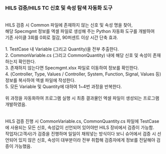 ### HILS 검증/HILS TC 신호 및 속성 탐색 자동화 도구
 <br>
 HILS 검증 시 Common 파일에 존재하지 않는 신호 및 속성 명을 찾아,<br> 해당 Specmgmt 정보를 엑셀 파일로 생성해 주는 Python 자동화 도구를 개발하여<br>기존 사이클 3회를 0회로 절감, 90퍼센트 이상 시간 단축 효과. <br>
 <br>
 1. TestCase 내 Variable (그리고 Quantity)을 전부 추출한다. <br>
 2. CommonVariable.cs (그리고 CommonQuantity) 내에 해당 신호 및 속성이 존재하는지 확인한다. <br>
 3. 존재하지 않는다면 Specmgmt.xlsx 파일로 이동하여 정보를 확인한다. <br> 
 4. (Controller, Type, Values / Controller, System, Function, Signal, Values 등) 정보를 복사하여 엑셀 파일에 작성한다. <br>
 5. 모든 Variable 및 Quantity에 대하여 1~4번 과정을 반복한다. <br>
<br>
위 과정을 자동화하여 프로그램 실행 시 최종 결과물인 엑셀 파일이 생성되는 프로그램 개발하였음.
<br>
<br> <br>
HILS 검증 진행 시 CommonVariable.cs, CommonQuantity.cs 파일에 TestCase에 사용되는 모든 신호, 속성값이 선언되어 있어야만 HILS 장비에서 검증이 가능함. <br>
작업자(고객사)가 검증을 진행하며 일일이 채워넣는 방식이다 보니 슈어에서 검증 시 선언되어 있지 않은 신호, 속성이 대부분이라 전부 취합해 검증자에게 정보를 전달해야 검증이 가능했음. 
